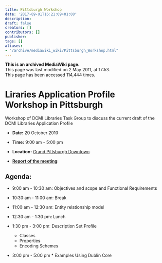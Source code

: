 ```yaml
---
title: Pittsburgh Workshop
date: '2017-09-01T16:21:09+01:00'
description: 
draft: false
creators: []
contributors: []
publisher: 
tags: []
aliases:
- "/archive/mediawiki_wiki/Pittsburgh_Workshop.html"
---
```


 **This is an archived MediaWiki page.**  
This page was last modified on 2 May 2011, at 17:53.  
This page has been accessed 114,444 times.

# Liraries Application Profile Workshop in Pittsburgh 

Workshop of DCMI Libraries Task Group to discuss the current draft of the DCMI Libraries Application Profile

- **Date:** 20 October 2010
- **Time:** 9:00 am - 5:00 pm
- **Location:** [Grand Pittsburgh Downtown](http://www.asis.org/Conferences/DC2010/venue.html)

- **[Report of the meeting](/archive/mediawiki_wiki/files/2010_DCLibAPsummary.pdf)**

## Agenda: 

- 9:00 am - 10:30 am: Objectives and scope and Functional Requirements 

- 10:30 am - 11:00 am: Break

- 11:00 am - 12:30 am: Entity relationship model 

- 12:30 am - 1:30 pm: Lunch

- 1:30 pm - 3:00 pm: Description Set Profile 
  - Classes 
  - Properties
  - Encoding Schemes 

- 3:00 pm - 5:00 pm \* Examples Using Dublin Core

